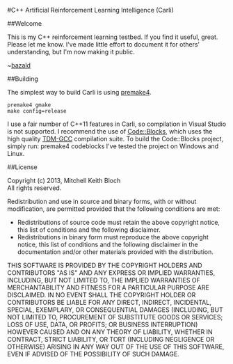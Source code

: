 #C++ Artificial Reinforcement Learning Intelligence (Carli)

##Welcome

This is my C++ reinforcement learning testbed. If you find it useful, great. Please let me know. I've made little effort to document it for others' understanding, but I'm now making it public.

~[bazald](mailto:bazald@gmail.com)

##Building

The simplest way to build Carli is using [premake4](http://industriousone.com/premake-quick-start).

    premake4 gmake
    make config=release

I use a fair number of C++11 features in Carli, so compilation in Visual Studio is not supported.
I recommend the use of [Code::Blocks](http://www.codeblocks.org/), which uses the high quality [TDM-GCC](http://tdm-gcc.tdragon.net/) compilation suite.
To build the Code::Blocks project, simply run:
    premake4 codeblocks
I've tested the project on Windows and Linux.

##License

Copyright (c) 2013, Mitchell Keith Bloch  
All rights reserved.

Redistribution and use in source and binary forms, with or without modification, are permitted provided that the following conditions are met:

* Redistributions of source code must retain the above copyright notice, this list of conditions and the following disclaimer.
* Redistributions in binary form must reproduce the above copyright notice, this list of conditions and the following disclaimer in the documentation and/or other materials provided with the distribution.

THIS SOFTWARE IS PROVIDED BY THE COPYRIGHT HOLDERS AND CONTRIBUTORS "AS IS" AND ANY EXPRESS OR IMPLIED WARRANTIES, INCLUDING, BUT NOT LIMITED TO, THE IMPLIED WARRANTIES OF MERCHANTABILITY AND FITNESS FOR A PARTICULAR PURPOSE ARE DISCLAIMED. IN NO EVENT SHALL THE COPYRIGHT HOLDER OR CONTRIBUTORS BE LIABLE FOR ANY DIRECT, INDIRECT, INCIDENTAL, SPECIAL, EXEMPLARY, OR CONSEQUENTIAL DAMAGES (INCLUDING, BUT NOT LIMITED TO, PROCUREMENT OF SUBSTITUTE GOODS OR SERVICES; LOSS OF USE, DATA, OR PROFITS; OR BUSINESS INTERRUPTION) HOWEVER CAUSED AND ON ANY THEORY OF LIABILITY, WHETHER IN CONTRACT, STRICT LIABILITY, OR TORT (INCLUDING NEGLIGENCE OR OTHERWISE) ARISING IN ANY WAY OUT OF THE USE OF THIS SOFTWARE, EVEN IF ADVISED OF THE POSSIBILITY OF SUCH DAMAGE.
